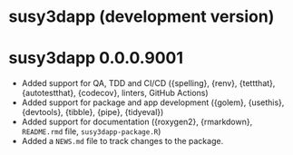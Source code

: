 # susy3dapp (development version)

# susy3dapp 0.0.0.9001

* Added support for QA, TDD and CI/CD ({spelling}, {renv}, {tettthat},
  {autotestthat}, {codecov}, linters, GitHub Actions)
* Added support for package and app development ({golem}, {usethis},
  {devtools}, {tibble}, {pipe}, {tidyeval})
* Added support for documentation ({roxygen2}, {rmarkdown},
  `README.rmd` file, `susy3dapp-package.R`)
* Added a `NEWS.md` file to track changes to the package.
